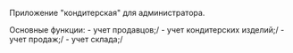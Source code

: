 Приложение "кондитерская" для администратора.

Основные функции:
    - учет продавцов;/
    - учет кондитерских изделий;/
    - учет продаж;/
    - учет склада;/
